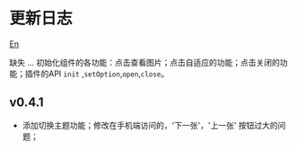 # 更新日志

[En](./README.md)

缺失
...
  初始化组件的各功能：点击查看图片；点击自适应的功能；点击关闭的功能；插件的API `init` ,`setOption`,`open`,`close`。

## v0.4.1
 - 添加切换主题功能；修改在手机端访问的，'下一张'，'上一张' 按钮过大的问题；
